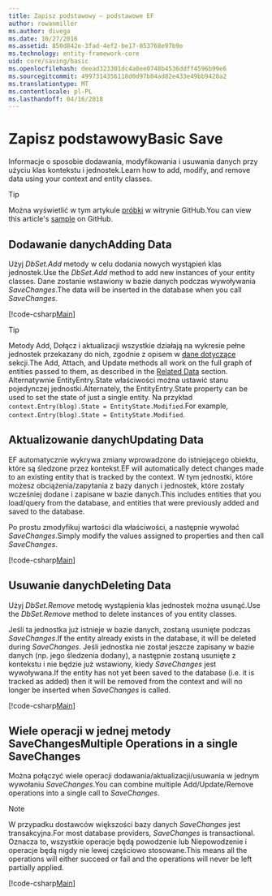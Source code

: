 ```yaml
---
title: Zapisz podstawowy — podstawowe EF
author: rowanmiller
ms.author: divega
ms.date: 10/27/2016
ms.assetid: 850d842e-3fad-4ef2-be17-053768e97b9e
ms.technology: entity-framework-core
uid: core/saving/basic
ms.openlocfilehash: deead323301dc4a0ee0748b4536ddff4596b99e6
ms.sourcegitcommit: 4997314356118d0d97b04ad82e433e49bb9420a2
ms.translationtype: MT
ms.contentlocale: pl-PL
ms.lasthandoff: 04/16/2018
---
```

# <a name="basic-save"></a><span data-ttu-id="f09ac-102">Zapisz podstawowy</span><span class="sxs-lookup"><span data-stu-id="f09ac-102">Basic Save</span></span>

<span data-ttu-id="f09ac-103">Informacje o sposobie dodawania, modyfikowania i usuwania danych przy użyciu klas kontekstu i jednostek.</span><span class="sxs-lookup"><span data-stu-id="f09ac-103">Learn how to add, modify, and remove data using your context and entity classes.</span></span>

> [!TIP]  
> <span data-ttu-id="f09ac-104">Można wyświetlić w tym artykule [próbki](https://github.com/aspnet/EntityFramework.Docs/tree/master/samples/core/Saving/Saving/Basics/) w witrynie GitHub.</span><span class="sxs-lookup"><span data-stu-id="f09ac-104">You can view this article's [sample](https://github.com/aspnet/EntityFramework.Docs/tree/master/samples/core/Saving/Saving/Basics/) on GitHub.</span></span>

## <a name="adding-data"></a><span data-ttu-id="f09ac-105">Dodawanie danych</span><span class="sxs-lookup"><span data-stu-id="f09ac-105">Adding Data</span></span>

<span data-ttu-id="f09ac-106">Użyj *DbSet.Add* metody w celu dodania nowych wystąpień klas jednostek.</span><span class="sxs-lookup"><span data-stu-id="f09ac-106">Use the *DbSet.Add* method to add new instances of your entity classes.</span></span> <span data-ttu-id="f09ac-107">Dane zostanie wstawiony w bazie danych podczas wywoływania *SaveChanges*.</span><span class="sxs-lookup"><span data-stu-id="f09ac-107">The data will be inserted in the database when you call *SaveChanges*.</span></span>

[!code-csharp[Main](../../../samples/core/Saving/Saving/Basics/Sample.cs#Add)]

> [!TIP]  
> <span data-ttu-id="f09ac-108">Metody Add, Dołącz i aktualizacji wszystkie działają na wykresie pełne jednostek przekazany do nich, zgodnie z opisem w [dane dotyczące](related-data.md) sekcji.</span><span class="sxs-lookup"><span data-stu-id="f09ac-108">The Add, Attach, and Update methods all work on the full graph of entities passed to them, as described in the [Related Data](related-data.md) section.</span></span> <span data-ttu-id="f09ac-109">Alternatywnie EntityEntry.State właściwości można ustawić stanu pojedynczej jednostki.</span><span class="sxs-lookup"><span data-stu-id="f09ac-109">Alternately, the EntityEntry.State property can be used to set the state of just a single entity.</span></span> <span data-ttu-id="f09ac-110">Na przykład `context.Entry(blog).State = EntityState.Modified`.</span><span class="sxs-lookup"><span data-stu-id="f09ac-110">For example, `context.Entry(blog).State = EntityState.Modified`.</span></span>

## <a name="updating-data"></a><span data-ttu-id="f09ac-111">Aktualizowanie danych</span><span class="sxs-lookup"><span data-stu-id="f09ac-111">Updating Data</span></span>

<span data-ttu-id="f09ac-112">EF automatycznie wykrywa zmiany wprowadzone do istniejącego obiektu, które są śledzone przez kontekst.</span><span class="sxs-lookup"><span data-stu-id="f09ac-112">EF will automatically detect changes made to an existing entity that is tracked by the context.</span></span> <span data-ttu-id="f09ac-113">W tym jednostki, które możesz obciążenia/zapytania z bazy danych i jednostek, które zostały wcześniej dodane i zapisane w bazie danych.</span><span class="sxs-lookup"><span data-stu-id="f09ac-113">This includes entities that you load/query from the database, and entities that were previously added and saved to the database.</span></span>

<span data-ttu-id="f09ac-114">Po prostu zmodyfikuj wartości dla właściwości, a następnie wywołać *SaveChanges*.</span><span class="sxs-lookup"><span data-stu-id="f09ac-114">Simply modify the values assigned to properties and then call *SaveChanges*.</span></span>

[!code-csharp[Main](../../../samples/core/Saving/Saving/Basics/Sample.cs#Update)]

## <a name="deleting-data"></a><span data-ttu-id="f09ac-115">Usuwanie danych</span><span class="sxs-lookup"><span data-stu-id="f09ac-115">Deleting Data</span></span>

<span data-ttu-id="f09ac-116">Użyj *DbSet.Remove* metodę wystąpienia klas jednostek można usunąć.</span><span class="sxs-lookup"><span data-stu-id="f09ac-116">Use the *DbSet.Remove* method to delete instances of you entity classes.</span></span>

<span data-ttu-id="f09ac-117">Jeśli ta jednostka już istnieje w bazie danych, zostaną usunięte podczas *SaveChanges*.</span><span class="sxs-lookup"><span data-stu-id="f09ac-117">If the entity already exists in the database, it will be deleted during *SaveChanges*.</span></span> <span data-ttu-id="f09ac-118">Jeśli jednostka nie został jeszcze zapisany w bazie danych (np. jego śledzenia dodany), a następnie zostaną usunięte z kontekstu i nie będzie już wstawiony, kiedy *SaveChanges* jest wywoływana.</span><span class="sxs-lookup"><span data-stu-id="f09ac-118">If the entity has not yet been saved to the database (i.e. it is tracked as added) then it will be removed from the context and will no longer be inserted when *SaveChanges* is called.</span></span>

[!code-csharp[Main](../../../samples/core/Saving/Saving/Basics/Sample.cs#Remove)]

## <a name="multiple-operations-in-a-single-savechanges"></a><span data-ttu-id="f09ac-119">Wiele operacji w jednej metody SaveChanges</span><span class="sxs-lookup"><span data-stu-id="f09ac-119">Multiple Operations in a single SaveChanges</span></span>

<span data-ttu-id="f09ac-120">Można połączyć wiele operacji dodawania/aktualizacji/usuwania w jednym wywołaniu *SaveChanges*.</span><span class="sxs-lookup"><span data-stu-id="f09ac-120">You can combine multiple Add/Update/Remove operations into a single call to *SaveChanges*.</span></span>

> [!NOTE]  
> <span data-ttu-id="f09ac-121">W przypadku dostawców większości bazy danych *SaveChanges* jest transakcyjna.</span><span class="sxs-lookup"><span data-stu-id="f09ac-121">For most database providers, *SaveChanges* is transactional.</span></span> <span data-ttu-id="f09ac-122">Oznacza to, wszystkie operacje będą powodzenie lub Niepowodzenie i operacje będą nigdy nie lewej częściowo stosowane.</span><span class="sxs-lookup"><span data-stu-id="f09ac-122">This means  all the operations will either succeed or fail and the operations will never be left partially applied.</span></span>

[!code-csharp[Main](../../../samples/core/Saving/Saving/Basics/Sample.cs#MultipleOperations)]
